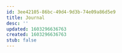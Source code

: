 ```yaml
---
id: 3ee42105-86bc-49d4-9d3b-74e09a86d5e9
title: Journal
desc: ''
updated: 1603296636763
created: 1603296636763
stub: false
---
```


